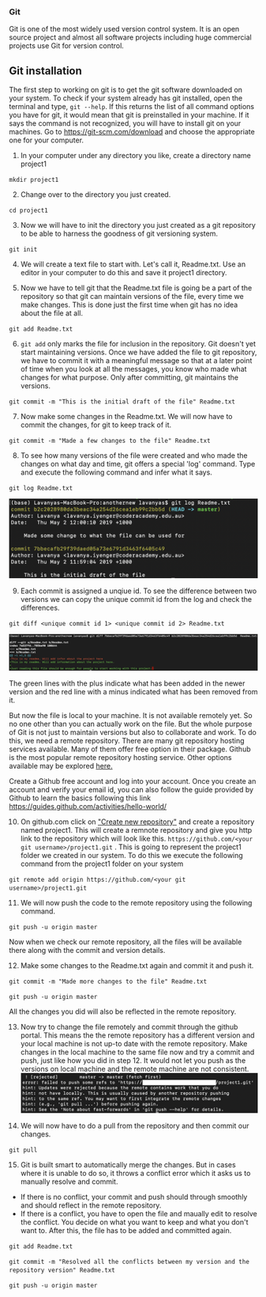 ### Git
Git is one of the most widely used version control system. It is an open source project and almost all software projects including huge commercial projects use Git for version control.

## Git installation
The first step to working on git is to get the git software downloaded on your system. To check if your system already has git installed, open the terminal and type, `git --help`. If this returns the list of all command options you have for git, it would mean that git is preinstalled in your machine. If it says the command is not recognized, you will have to install git on your machines. 
Go to https://git-scm.com/download and choose the appropriate one for your computer. 

1. In your computer under any directory you like, create a directory name project1

`mkdir project1`

2. Change over to the directory you just created.

`cd project1`

3. Now we will have to init the directory you just created as a git repository to be able to harness the goodness of git versioning system.

`git init`

4. We will create a text file to start with. Let's call it, Readme.txt. Use an editor in your computer to do this and save it project1 directory. 

5. Now we have to tell git that the Readme.txt file is going be a part of the repository so that git can maintain versions of the file, every time we make changes. This is done just the first time when git has no idea about the file at all. 

`git add Readme.txt`

6. `git add` only marks the file for inclusion in the repository. Git doesn't yet start maintaining versions. Once we have added the file to git repository, we have to commit it with a meaningful message so that at a later point of time when you look at all the messages, you know who made what changes for what purpose. Only after committing, git maintains the versions. 

`git commit -m "This is the initial draft of the file" Readme.txt`

7. Now make some changes in the Readme.txt. We will now have to commit the changes, for git to keep track of it.

`git commit -m "Made a few changes to the file" Readme.txt`

8. To see how many versions of the file were created and who made the changes on what day and time, git offers a special 'log' command. Type and execute the following command and infer what it says.

`git log Readme.txt`

![GitLog](gitlog.png)

9. Each commit is assigned a unqiue id. To see the difference between two versions we can copy the unique commit id from the log and check the differences. 

`git diff <unique commit id 1> <unique commit id 2> Readme.txt`

![Gitdiff](gitdiff.png)

   The green lines with the plus indicate what has been added in the newer version and the red line with a minus indicated what has been removed from it.

   But now the file is local to your machine. It is not available remotely yet. So no one other than you can actually work on the file. But the whole purpose of Git is not just to maintain versions but also to collaborate and work. To do this, we need a remote repository. There are many git repository hosting services available. Many of them offer free option in their package. Github is the most popular remote repository hosting service. Other options available may be explored [here.](https://itsfoss.com/github-alternatives/)

   Create a Github free account and log into your account. Once you create an account and verify your email id, you can also follow the guide provided by Github to learn the basics following this link https://guides.github.com/activities/hello-world/

10. On github.com click on ["Create new repository"](https://github.com/new) and create a repository named project1. This will create a remnote repository and give you http link to the repository which will look like this. `https://github.com/<your git username>/project1.git` . This is going to represent the project1 folder we created in our system. To do this we execute the following command from the project1 folder on your system

`git remote add origin https://github.com/<your git username>/project1.git`

11. We will now push the code to the remote repository using the following command.

`git push -u origin master`

   Now when we check our remote repository, all the files will be available there along with the commit and version details.

12. Make some changes to the Readme.txt again and commit it and push it. 

`git commit -m "Made more changes to the file" Readme.txt`

`git push -u origin master`

   All the changes you did will also be reflected in the remote repository. 

13. Now try to change the file remotely and commit through the github portal. This means the the remote repository has a different version and your local machine is not up-to date with the remote repository. Make changes in the local machine to the same file now and try a commit and push, just like how you did in step 12. It would not let you push as the versions on local machine and the remote machine are not consistent.
![GitPushFail](gitpushfail.png)

14. We will now have to do a pull from the repository and then commit our changes. 

`git pull`

15. Git is built smart to automatically merge the changes. But in cases where it is unable to do so, it throws a conflict error which it asks us to manually resolve and commit. 

   * If there is no conflict, your commit and push should through smoothly and should reflect in the remote repository.
   * If there is a conflict, you have to open the file and maually edit to resolve the conflict. You decide on what you want to keep and what you don't want to. After this, the file has to be added and committed again. 

   `git add Readme.txt`
   
   `git commit -m "Resolved all the conflicts between my version and the repository version" Readme.txt`

   `git push -u origin master`

 








